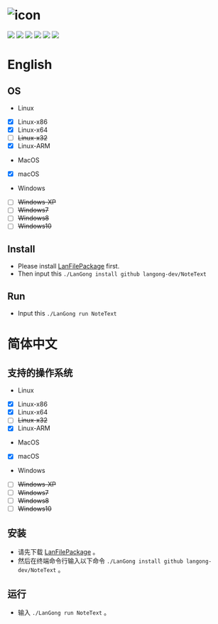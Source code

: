 # ![icon](https://langong-dev.github.io/NoteText/icon.png)

![](https://img.shields.io/github/tag/langong-dev/NoteText.svg)
![](https://img.shields.io/github/release/langong-dev/NoteText.svg)
![](https://img.shields.io/github/stars/langong-dev/NoteText.svg)
![](https://img.shields.io/github/forks/langong-dev/NoteText.svg)
![](https://img.shields.io/badge/state-Service-brightgreen.svg?style=plastic)
![](https://img.shields.io/badge/GitHub-LanGongNoteText-yellow.svg?style=social&logo=github)

# English

## OS

- Linux
- [x] Linux-x86
- [x] Linux-x64
- [ ] ~~Linux-x32~~
- [x] Linux-ARM
- MacOS
- [x] macOS
- Windows
- [ ] ~~Windows-XP~~
- [ ] ~~Windows7~~
- [ ] ~~Windows8~~
- [ ] ~~Windows10~~

## Install

- Please install [LanFilePackage](https://github.com/langong-dev/LanFilePackage) first.
- Then input this `./LanGong install github langong-dev/NoteText`

## Run

- Input this `./LanGong run NoteText`

# 简体中文

## 支持的操作系统
- Linux
- [x] Linux-x86
- [x] Linux-x64
- [ ] ~~Linux-x32~~
- [x] Linux-ARM
- MacOS
- [x] macOS
- Windows
- [ ] ~~Windows-XP~~
- [ ] ~~Windows7~~
- [ ] ~~Windows8~~
- [ ] ~~Windows10~~

## 安装

- 请先下载 [LanFilePackage](https://github.com/langong-dev/LanFilePackage) 。
- 然后在终端命令行输入以下命令 `./LanGong install github langong-dev/NoteText` 。

## 运行

- 输入 `./LanGong run NoteText` 。
